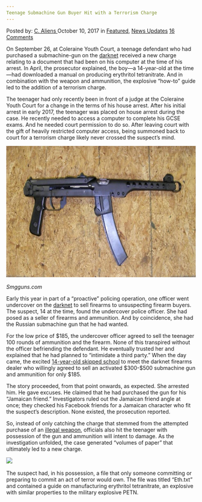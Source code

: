 ```yaml
---
Teenage Submachine Gun Buyer Hit with a Terrorism Charge
---
```

<article class="post-listing post-22999 post type-post status-publish format-standard has-post-thumbnail hentry 
 tag-buyer tag-charge tag-gun tag-hit tag-submachine tag-teenage tag-terrorism">
<div class="post-inner">
<span>Posted by: <a href="https://www.deepdotweb.com/author/caliens/" title="">C. Aliens </a></span>
<span>October 10, 2017</span>
<span>in <a href="https://www.deepdotweb.com/category/deepdot-news/" rel="category tag">Featured</a>, <a href="https://www.deepdotweb.com/category/news-updates/" rel="category tag">News Updates</a></span>
<span><a href="https://www.deepdotweb.com/2017/10/10/teenage-submachine-gun-buyer-hit-terrorism-charge/#comments">16 Comments</a></span>


<p>On September 26, at Coleraine Youth Court, a teenage defendant who had purchased a submachine-gun on the <a href="https://www.deepdotweb.com/2013/10/28/updated-llist-of-hidden-marketplaces-tor-i2p/">darknet</a> received a new charge relating to a document that had been on his computer at the time of his arrest. In April, the prosecutor explained, the boy—a 14-year-old at the time—had downloaded a manual on producing erythritol tetranitrate. And in combination with the weapon and ammunition, the explosive “how-to” guide led to the addition of a terrorism charge.</p>
<p>The teenager had only recently been in front of a judge at the Coleraine Youth Court for a change in the terms of his house arrest. After his initial arrest in early 2017, the teenager was placed on house arrest during the case. He recently needed to access a computer to complete his GCSE exams. And he needed court permission to do so. After leaving court with the gift of heavily restricted computer access, being summoned back to court for a terrorism charge likely never crossed the suspect&#8217;s mind.</p>
<p><img class="wp-image-23002" src="/imgs/2017/10/word-image-19.jpeg" width="721" height="348" /></p>
<p><em>Smgguns.com</em></p>
<p>Early this year in part of a &#8220;proactive&#8221; policing operation, one officer went undercover on the <a href="https://www.deepdotweb.com/tag/darknet/">darknet</a> to sell firearms to unsuspecting firearm buyers. The suspect, 14 at the time, found the undercover police officer. She had posed as a seller of firearms and ammunition. And by coincidence, she had the Russian submachine gun that he had wanted.</p>
<p>For the low price of $185, the undercover officer agreed to sell the teenager 100 rounds of ammunition and the firearm. None of this transpired without the officer befriending the defendant. He eventually trusted her and explained that he had planned to &#8220;intimidate a third party.” When the day came, the excited <a href="https://www.deepdotweb.com/2017/04/23/teen-skips-school-darkweb-weapons-deal/">14-year-old skipped school</a> to meet the darknet firearms dealer who willingly agreed to sell an activated $300-$500 submachine gun and ammunition for only $185.</p>
<p>The story proceeded, from that point onwards, as expected. She arrested him. He gave excuses. He claimed that he had purchased the gun for his “Jamaican friend.” Investigators ruled out the Jamaican friend angle at once; they checked his Facebook friends for a Jamaican character who fit the suspect&#8217;s description. None existed, the prosecution reported.</p>
<p>So, instead of only catching the charge that stemmed from the attempted purchase of an <a href="https://www.deepdotweb.com/tag/weapons/">illegal weapon</a>, officials also hit the teenager with possession of the gun and ammunition will intent to damage. As the investigation unfolded, the case generated &#8220;volumes of paper” that ultimately led to a new charge.</p>
<p><img class="wp-image-23003" src="/imgs/2017/10/word-image-11.png" srcset="/imgs/2017/10/word-image-11.png 974w, /imgs/2017/10/word-image-11-300x174.png 300w" sizes="(max-width: 974px) 100vw, 974px" /></p>
<p>The suspect had, in his possession, a file that only someone committing or preparing to commit an act of terror would own. The file was titled “Eth.txt” and contained a guide on manufacturing erythritol tetranitrate, an explosive with similar properties to the military explosive PETN.</p>
</div>
<span style="display:none"><a href="https://www.deepdotweb.com/tag/buyer/" rel="tag">buyer</a> <a href="https://www.deepdotweb.com/tag/charge/" rel="tag">charge</a> <a href="https://www.deepdotweb.com/tag/gun/" rel="tag">gun</a> <a href="https://www.deepdotweb.com/tag/hit/" rel="tag">hit</a> <a href="https://www.deepdotweb.com/tag/submachine/" rel="tag">submachine</a> <a href="https://www.deepdotweb.com/tag/teenage/" rel="tag">teenage</a> <a href="https://www.deepdotweb.com/tag/terrorism/" rel="tag">terrorism</a></span> <span style="display:none" class="updated">2017-10-10</span>
<div style="display:none" class="vcard author" itemprop="author" itemscope itemtype="http://schema.org/Person"><strong class="fn" itemprop="name"><a href="https://www.deepdotweb.com/author/caliens/" title="Posts by C. Aliens" rel="author">C. Aliens</a></strong></div>
</div>
</article>

